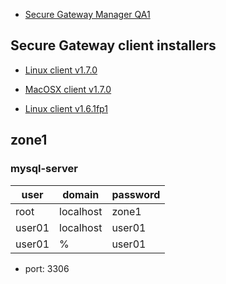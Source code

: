 
* [Secure Gateway Manager QA1](https://sgmanagerqa1.integration.ibmcloud.com/gwManager/iwinoto@au1.ibm.com/bluemix-demo)

## Secure Gateway client installers
* [Linux client v1.7.0](https://sgmanagerqa1.integration.ibmcloud.com/installers/ibm-securegateway-client-1.7.0+client_amd64.deb)
* [MacOSX client v1.7.0](https://sgmanagerqa1.integration.ibmcloud.com/installers/ibm-securegateway-client-1.7.0+client_x86_64-MacOS-10.10.dmg)

* [Linux client v1.6.1fp1](https://sgmanager.ng.bluemix.net/installers/ibm-securegateway-client-1.6.1fp1+client_amd64.deb)

## zone1
### mysql-server
|user  |domain   |password|
|------|---------|--------|
|root  |localhost|zone1   |
|user01|localhost|user01  |
|user01|%        |user01  |

* port: 3306

